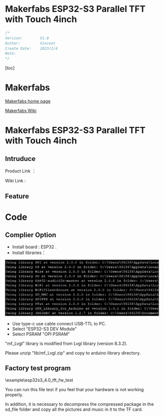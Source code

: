 # Makerfabs ESP32-S3 Parallel TFT with Touch 4inch
```c++
/*
Version:		V1.0
Author:			Vincent
Create Date:	2023/2/4
Note:
*/
```

[toc]

# Makerfabs

[Makerfabs home page](https://www.makerfabs.com/)

[Makerfabs Wiki](https://wiki.makerfabs.com/)



# Makerfabs ESP32-S3 Parallel TFT with Touch 4inch

## Intruduce

Product Link ：

Wiki Link :



## Feature





# Code

## Complier Option

- Install board : ESP32 .
- Install libraries：

![library](md_pic/library.jpg)

- Use type-c use cable connect USB-TTL to PC.
- Select "ESP32-S3 DEV Module"
- Select PSRAM "OPI PSRAM"

"mf_Lvgl" library is modified from Lvgl library (version 8.3.2). 

Please unzip "lib/mf_Lvgl.zip" and copy to arduino library directory.

## Factory test program

\example\esp32s3_4.0_tft_fw_test

You can run this file test if you feel that your hardware is not working properly. 

In addition, it is necessary to decompress the compressed package in the sd_file folder and copy all the pictures and music in it to the TF card.